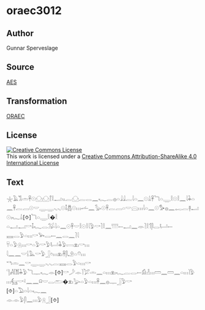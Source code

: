 # oraec3012

## Author

Gunnar Sperveslage

## Source

[AES](https://github.com/simondschweitzer/aes)

## Transformation

[ORAEC](https://oraec.github.io/)

## License

<a rel="license" href="http://creativecommons.org/licenses/by-sa/4.0/"><img alt="Creative Commons License" style="border-width:0" src="https://i.creativecommons.org/l/by-sa/4.0/88x31.png" /></a><br />This work is licensed under a <a rel="license" href="http://creativecommons.org/licenses/by-sa/4.0/">Creative Commons Attribution-ShareAlike 4.0 International License</a>

## Text

𓇼𓄿𓀢𓏛𓋹𓇳𓈌𓈌𓋾𓎛𓂝𓏭𓐛𓈌𓐛𓂋𓈖𓆑𓐛𓐍𓏏𓇍𓇍𓐛𓇋𓏏𓈖𓇳𓏙𓋹𓆓𓏏𓇾𓎛𓇳𓎛𓈖𓇋𓇓𓏏𓈖𓋹𓐛𓐙𓇳𓎟𓇾𓇾𓈅𓈅𓇳𓄤𓆣𓇳𓏥𓌡𓈖𓅭𓇳𓋹𓐛𓐙𓏏𓎟𓈍𓏥𓇋𓏏𓈖𓇳𓅜𓐍𓈖𓉻𓐛𓊢𓂝𓇳𓏤𓆑𓏙[⯑]𓆓𓏏𓇾𓎛�𓎛<br>
𓏏𓂝𓂝𓎡𓄤𓆑𓂋𓅮𓇋𓏏𓈖𓇳𓋹𓎟𓎛𓇳𓎛𓇋𓅱𓎡𓍘𓎛𓈖𓇲𓍿𓂝𓈖𓁺𓍘𓎛𓄊𓋴𓂋𓂡𓍿<br>
𓈘𓂋𓅱𓏏𓏥𓎡𓅨𓂋𓍿𓈖𓂋𓈖𓍘𓇋<br>
𓄜𓏏𓅱𓇶𓏥𓎡𓏏𓅱𓎡𓅱𓂡𓇓𓅱𓇯𓁷𓏤𓎡𓏥<br>
𓇋𓈖𓈖𓎟𓌰𓅓𓎡𓅱𓃀𓏌𓏥𓁷𓏤𓋹𓋴𓄂𓏏𓄣𓏥<br>
𓎔𓏛𓈖𓎡𓇾𓇾𓈅𓈅𓐛𓈘𓂋𓅱𓏏𓏥𓎡<br>
𓊹𓀻𓀨𓇓𓅱𓆓𓊃𓆑𓁹[⯑]𓎡𓌳𓁹𓌙𓅯𓏛𓈖𓏏𓏥𓁷𓏤𓆑𓐛𓂋𓍿𓀁𓁐𓏥𓏠𓈖𓏠𓈖𓏏𓏥𓌙𓅱𓏥𓃶𓎡𓍲𓈖𓈖𓍶𓎟𓂋𓂧�𓁷𓏤𓅬𓏏𓅱𓏏𓏥𓋹𓈖𓐍𓊃𓃀𓅱𓎡<br>
[⯑]𓏏𓅐𓏏𓇋𓏏𓆑𓈖<br>
𓁹𓁹𓅱𓋴𓈖𓏥𓅱𓇶𓃀[⯑]<br>
